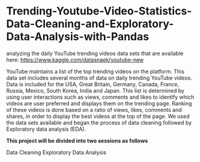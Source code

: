 # Trending-Youtube-Video-Statistics-Data-Cleaning-and-Exploratory-Data-Analysis-with-Pandas

analyzing the daily YouTube trending videos data sets that are available here:
https://www.kaggle.com/datasnaek/youtube-new 

YouTube maintains a list of the top trending videos on the platform. This data set includes several months of data on daily trending YouTube videos. Data is included for the USA, Great Britain, Germany, Canada, France, Russia, Mexico, South Korea, India and Japan. This list is determined by using user interactions such as views, comments and likes to identify which videos are user preferred and displays them on the trending page. Ranking of these videos is done based on a ratio of views, likes, comments and shares, in order to display the best videos at the top of the page. We used the data sets available and began the process of data cleaning followed by Exploratory data analysis (EDA). 

**This project will be divided into two sessions as follows**

Data Cleaning
Exploratory Data Analysis
